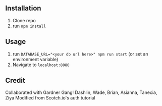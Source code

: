 ## Installation

1. Clone repo
2. run `npm install`

## Usage

1. run `DATABASE_URL="<your db url here>" npm run start` (or set an environment variable)
2. Navigate to `localhost:8080`

## Credit

Collaborated with Gardner Gang!
Dashlin, Wade, Brian, Asianna, Tanecia, Ziya
Modified from Scotch.io's auth tutorial

